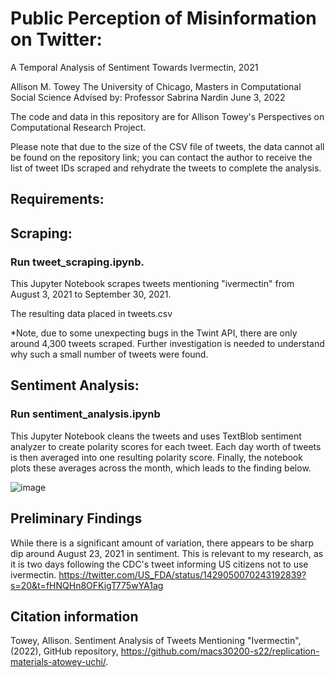 # Public Perception of Misinformation on Twitter: 
A Temporal Analysis of Sentiment Towards Ivermectin, 2021

Allison M. Towey
The University of Chicago, Masters in Computational Social Science
Advised by: Professor Sabrina Nardin
June 3, 2022

The code and data in this repository are for Allison Towey's Perspectives on Computational Research Project.

Please note that due to the size of the CSV file of tweets, the data cannot all be found on the repository link; you can contact the author to receive the list of tweet IDs scraped and rehydrate the tweets to complete the analysis.


## Requirements:

## Scraping:
### Run tweet_scraping.ipynb.
This Jupyter Notebook scrapes tweets mentioning "ivermectin" from August 3, 2021 to September 30, 2021.

The resulting data placed in tweets.csv

*Note, due to some unexpecting bugs in the Twint API, there are only around 4,300 tweets scraped. Further investigation is needed to understand why such a small number of tweets were found.

## Sentiment Analysis:
### Run sentiment_analysis.ipynb
This Jupyter Notebook cleans the tweets and uses TextBlob sentiment analyzer to create polarity scores for each tweet. Each day worth of tweets is then averaged into one resulting polarity score. Finally, the notebook plots these averages across the month, which leads to the finding below.

![image](https://user-images.githubusercontent.com/89881145/165219720-8a0a0472-34ec-477e-8d75-be7ce89c6432.png)

## Preliminary Findings
While there is a significant amount of variation, there appears to be sharp dip around August 23, 2021 in sentiment. This is relevant to my research, as it is two days following the CDC's tweet informing US citizens not to use ivermectin.
https://twitter.com/US_FDA/status/1429050070243192839?s=20&t=fHNQHn8OFKigT775wYA1ag

## Citation information
Towey, Allison. Sentiment Analysis of Tweets Mentioning "Ivermectin", (2022), GitHub repository, https://github.com/macs30200-s22/replication-materials-atowey-uchi/.
